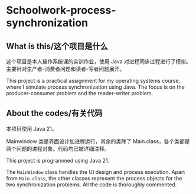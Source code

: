 # Schoolwork-process-synchronization

## What is this/这个项目是什么

这个项目是本人操作系统课的实训作业，使用 Java 对进程同步过程进行了模拟。主要针对生产者-消费者问题和读者-写者问题展开。

This project is a practical assignment for my operating systems course, where I simulate process synchronization using Java. The focus is on the producer-consumer problem and the reader-writer problem.

## About the codes/有关代码

本项目使用 Java 21。

Mainwindow 类是界面设计加进程运行，其余的类除了 Main.class，各个类都是两个问题的进程对象。代码均已被详细注释。

This project is programmed using Java 21.

The `MainWindow` class handles the UI design and process execution. Apart from `Main.class`, the other classes represent the process objects for the two synchronization problems. All the code is thoroughly commented.